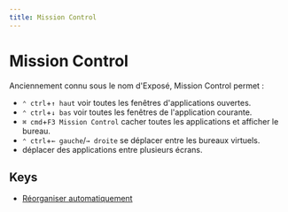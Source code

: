 ```yaml
---
title: Mission Control
---
```


# Mission Control

Anciennement connu sous le nom d'Exposé, Mission Control permet :

- `⌃ ctrl`+`↑ haut` voir toutes les fenêtres d'applications ouvertes.
- `⌃ ctrl`+`↓ bas` voir toutes les fenêtres de l'application courante.
- `⌘ cmd`+`F3 Mission Control` cacher toutes les applications et afficher le bureau.
- `⌃ ctrl`+`← gauche`/`→ droite` se déplacer entre les bureaux virtuels.
- déplacer des applications entre plusieurs écrans.

## Keys

- [Réorganiser automatiquement](./mru-spaces.md)
